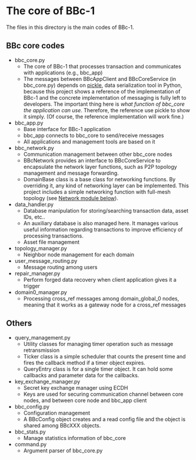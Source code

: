 The core of BBc-1
=================
The files in this directory is the main codes of BBc-1.

## BBc core codes
* bbc_core.py
    - The core of BBc-1 that processes transaction and communicates with applications (e.g., bbc_app)
    - The messages between BBcAppClient and BBcCoreService (in bbc_core.py) depends on [pickle](https://docs.python.org/3.6/library/pickle.html#module-pickle), data serialization tool in Python, because this project shows a reference of the implementation of BBc-1 and the concrete implementation of messaging is fully left to developers. The important thing here is *what function of bbc_core the application can use*. Therefore, the reference use pickle to show it simply. (Of course, the reference implementation will work fine.)
* bbc_app.py
    - Base interface for BBc-1 application
    - bbc_app connects to bbc_core to send/receive messages
    - All applications and management tools are based on it
* bbc_network.py
    - Communication management between other bbc_core nodes
    - BBcNetwork provides an interface to BBcCoreService to encapsulate the network layer functions, such as P2P topology management and message forwarding.
    - DomainBase class is a base class for networking functions. By overriding it, any kind of networking layer can be implemented. This project includes a simple networking function with full-mesh topology (see [Network module below](#nwmodule)).
* data_handler.py
    - Database manipulation for storing/searching transaction data, asset IDs, etc..
    - An auxiliary database is also managed here. It manages various useful information regarding transactions to improve efficiency of processing transactions.
    - Asset file management
* topology_manager.py
    - Neighbor node management for each domain
* user_message_routing.py
    - Message routing among users
* repair_manager.py
    - Perform forged data recovery when client application gives it a trigger
* domain0_manager.py
    - Processing cross_ref messages among domain_global_0 nodes, meaning that it works as a gateway node for a 
    cross_ref messages  

## Others
* query_management.py
    - Utility classes for managing timer operation such as message retransmission
    - Ticker class is a simple scheduler that counts the present time and fires the callback method if a timer object expires.
    - QueryEntry class is for a single timer object. It can hold some callbacks and parameter data for the callbacks.
* key_exchange_manager.py
    - Secret key exchange manager using ECDH
    - Keys are used for securing communication channel between core nodes, and between core node and bbc_app client
* bbc_config.py
    - Configuration management
    - A BBcConfig object creates and a read config file and the object is shared among BBcXXX objects.
* bbc_stats.py
    - Manage statistics information of bbc_core
* command.py
    - Argument parser of bbc_core.py
